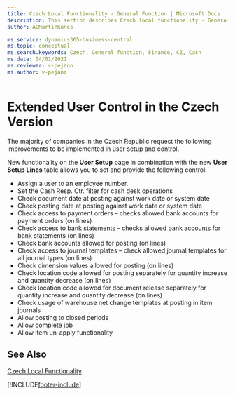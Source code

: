 ```yaml
---
title: Czech Local Functionality - General Function | Microsoft Docs
description: This section describes Czech local functionality - General Function
author: ACMartinKunes

ms.service: dynamics365-business-central
ms.topic: conceptual
ms.search.keywords: Czech, General function, Finance, CZ, Cash
ms.date: 04/01/2021
ms.reviewer: v-pejano
ms.author: v-pejano
---
```


# Extended User Control in the Czech Version

The majority of companies in the Czech Republic request the following improvements to be implemented in user setup and control.

New functionality on the **User Setup** page in combination with the new **User Setup Lines** table allows you to set and provide the following control:
- Assign a user to an employee number.
- Set the Cash Resp. Ctr. filter for cash desk operations
- Check document date at posting against work date or system date
- Check posting date at posting against work date or system date
- Check access to payment orders – checks allowed bank accounts for payment orders (on lines)
- Check access to bank statements – checks allowed bank accounts for bank statements (on lines)
- Check bank accounts allowed for posting (on lines)
- Check access to journal templates – check allowed journal templates for all journal types (on lines)
- Check dimension values allowed for posting (on lines)
- Check location code allowed for posting separately for quantity increase and quantity decrease (on lines)
- Check location code allowed for document release separately for quantity increase and quantity decrease (on lines)
- Check usage of warehouse net change templates at posting in item journals
- Allow posting to closed periods
- Allow complete job
- Allow item un-apply functionality


## See Also
[Czech Local Functionality](czech-local-functionality.md)  


[!INCLUDE[footer-include](../../includes/footer-banner.md)]